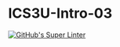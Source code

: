 # ICS3U-Intro-03

[![GitHub's Super Linter](https://github.com/Andrew-Ten-Den/ICS3U-Unit1-04-Python/workflows/GitHub's%20Super%20Linter/badge.svg)](https://github.com/Andrew-Ten-Den/ICS3U-Unit1-04-Python/actions)
